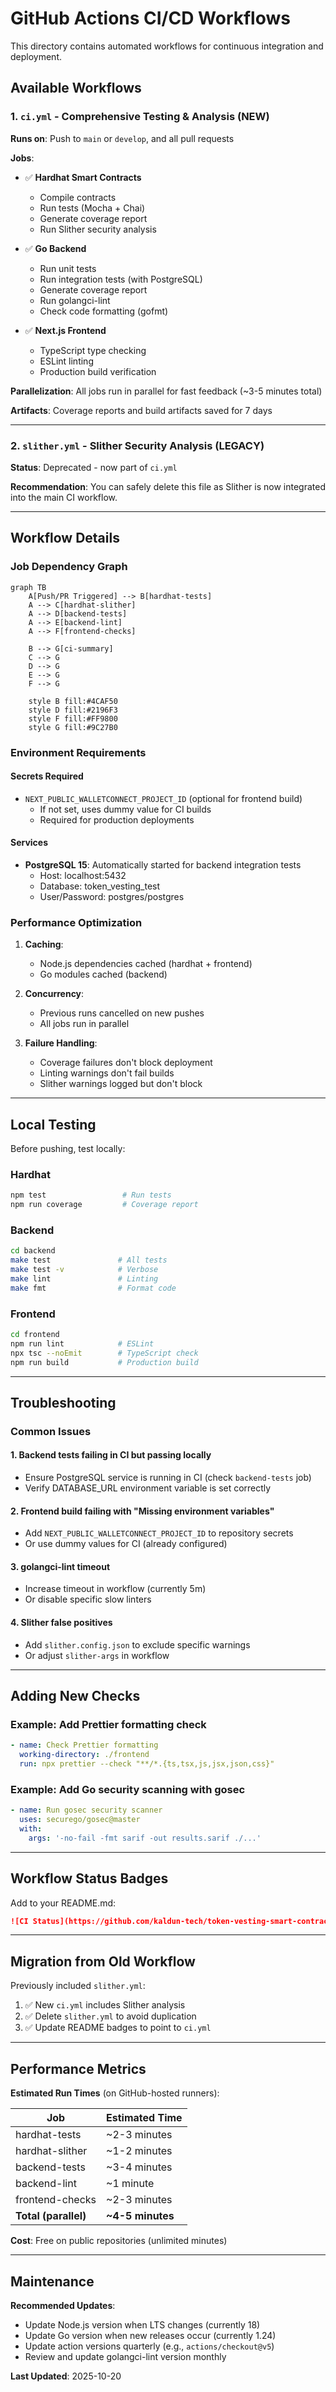 # GitHub Actions CI/CD Workflows

This directory contains automated workflows for continuous integration and deployment.

## Available Workflows

### 1. `ci.yml` - Comprehensive Testing & Analysis (NEW)

**Runs on**: Push to `main` or `develop`, and all pull requests

**Jobs**:
- ✅ **Hardhat Smart Contracts**
  - Compile contracts
  - Run tests (Mocha + Chai)
  - Generate coverage report
  - Run Slither security analysis

- ✅ **Go Backend**
  - Run unit tests
  - Run integration tests (with PostgreSQL)
  - Generate coverage report
  - Run golangci-lint
  - Check code formatting (gofmt)

- ✅ **Next.js Frontend**
  - TypeScript type checking
  - ESLint linting
  - Production build verification

**Parallelization**: All jobs run in parallel for fast feedback (~3-5 minutes total)

**Artifacts**: Coverage reports and build artifacts saved for 7 days

---

### 2. `slither.yml` - Slither Security Analysis (LEGACY)

**Status**: Deprecated - now part of `ci.yml`

**Recommendation**: You can safely delete this file as Slither is now integrated into the main CI workflow.

---

## Workflow Details

### Job Dependency Graph

```mermaid
graph TB
    A[Push/PR Triggered] --> B[hardhat-tests]
    A --> C[hardhat-slither]
    A --> D[backend-tests]
    A --> E[backend-lint]
    A --> F[frontend-checks]

    B --> G[ci-summary]
    C --> G
    D --> G
    E --> G
    F --> G

    style B fill:#4CAF50
    style D fill:#2196F3
    style F fill:#FF9800
    style G fill:#9C27B0
```

### Environment Requirements

#### Secrets Required
- `NEXT_PUBLIC_WALLETCONNECT_PROJECT_ID` (optional for frontend build)
  - If not set, uses dummy value for CI builds
  - Required for production deployments

#### Services
- **PostgreSQL 15**: Automatically started for backend integration tests
  - Host: localhost:5432
  - Database: token_vesting_test
  - User/Password: postgres/postgres

### Performance Optimization

1. **Caching**:
   - Node.js dependencies cached (hardhat + frontend)
   - Go modules cached (backend)

2. **Concurrency**:
   - Previous runs cancelled on new pushes
   - All jobs run in parallel

3. **Failure Handling**:
   - Coverage failures don't block deployment
   - Linting warnings don't fail builds
   - Slither warnings logged but don't block

---

## Local Testing

Before pushing, test locally:

### Hardhat
```bash
npm test                 # Run tests
npm run coverage         # Coverage report
```

### Backend
```bash
cd backend
make test               # All tests
make test -v            # Verbose
make lint               # Linting
make fmt                # Format code
```

### Frontend
```bash
cd frontend
npm run lint            # ESLint
npx tsc --noEmit        # TypeScript check
npm run build           # Production build
```

---

## Troubleshooting

### Common Issues

#### 1. **Backend tests failing in CI but passing locally**
- Ensure PostgreSQL service is running in CI (check `backend-tests` job)
- Verify DATABASE_URL environment variable is set correctly

#### 2. **Frontend build failing with "Missing environment variables"**
- Add `NEXT_PUBLIC_WALLETCONNECT_PROJECT_ID` to repository secrets
- Or use dummy values for CI (already configured)

#### 3. **golangci-lint timeout**
- Increase timeout in workflow (currently 5m)
- Or disable specific slow linters

#### 4. **Slither false positives**
- Add `slither.config.json` to exclude specific warnings
- Or adjust `slither-args` in workflow

---

## Adding New Checks

### Example: Add Prettier formatting check

```yaml
- name: Check Prettier formatting
  working-directory: ./frontend
  run: npx prettier --check "**/*.{ts,tsx,js,jsx,json,css}"
```

### Example: Add Go security scanning with gosec

```yaml
- name: Run gosec security scanner
  uses: securego/gosec@master
  with:
    args: '-no-fail -fmt sarif -out results.sarif ./...'
```

---

## Workflow Status Badges

Add to your README.md:

```markdown
![CI Status](https://github.com/kaldun-tech/token-vesting-smart-contract/actions/workflows/ci.yml/badge.svg)
```

---

## Migration from Old Workflow

Previously included `slither.yml`:

1. ✅ New `ci.yml` includes Slither analysis
2. ✅ Delete `slither.yml` to avoid duplication
3. ✅ Update README badges to point to `ci.yml`

---

## Performance Metrics

**Estimated Run Times** (on GitHub-hosted runners):

| Job | Estimated Time |
|-----|----------------|
| hardhat-tests | ~2-3 minutes |
| hardhat-slither | ~1-2 minutes |
| backend-tests | ~3-4 minutes |
| backend-lint | ~1 minute |
| frontend-checks | ~2-3 minutes |
| **Total (parallel)** | **~4-5 minutes** |

**Cost**: Free on public repositories (unlimited minutes)

---

## Maintenance

**Recommended Updates**:
- Update Node.js version when LTS changes (currently 18)
- Update Go version when new releases occur (currently 1.24)
- Update action versions quarterly (e.g., `actions/checkout@v5`)
- Review and update golangci-lint version monthly

**Last Updated**: 2025-10-20
